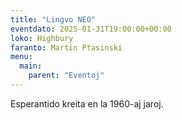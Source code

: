 ```yaml
---
title: "Lingvo NEO"
eventdato: 2025-01-31T19:00:00+00:00
loko: Highbury
faranto: Martin Ptasinski
menu:
  main:
    parent: "Eventoj"
---
```


Esperantido kreita en la 1960-aj jaroj.

